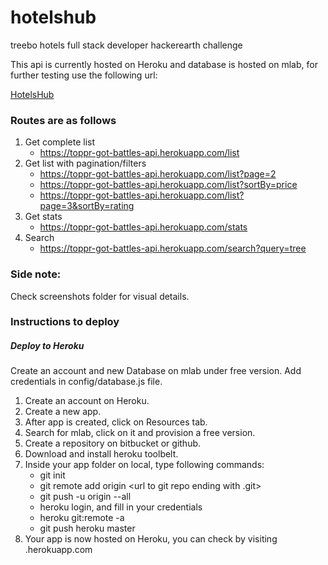 # hotelshub
treebo hotels full stack developer hackerearth challenge

This api is currently hosted on Heroku and database is hosted on mlab, for further testing use the following url:

[HotelsHub](https://toppr-got-battles-api.herokuapp.com/)

### Routes are as follows

1. Get complete list
   * https://toppr-got-battles-api.herokuapp.com/list
2. Get list with pagination/filters
   * https://toppr-got-battles-api.herokuapp.com/list?page=2
   * https://toppr-got-battles-api.herokuapp.com/list?sortBy=price
   * https://toppr-got-battles-api.herokuapp.com/list?page=3&sortBy=rating
3. Get stats
   * https://toppr-got-battles-api.herokuapp.com/stats
4. Search
   * https://toppr-got-battles-api.herokuapp.com/search?query=tree

### Side note: 
   Check screenshots folder for visual details.

### Instructions to deploy
##### Deploy to Heroku
Create an account and new Database on mlab under free version. Add credentials in config/database.js file.

1. Create an account on Heroku.
2. Create a new app.
3. After app is created, click on Resources tab.
4. Search for mlab, click on it and provision a free version.
5. Create a repository on bitbucket or github.
6. Download and install heroku toolbelt.
7. Inside your app folder on local, type following commands:
   * git init
   * git remote add origin <url to git repo ending with .git>
   * git push -u origin --all
   * heroku login, and fill in your credentials
   * heroku git:remote -a <app-name from heroku>
   * git push heroku master
8. Your app is now hosted on Heroku, you can check by visiting <app-name from heroku>.herokuapp.com